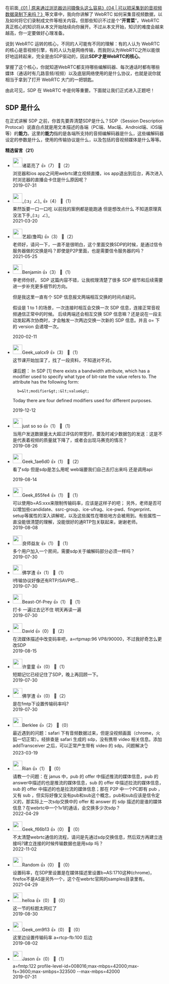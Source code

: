 在前面[《01 | 原来通过浏览器访问摄像头这么容易》](https://time.geekbang.org/column/article/107948)[《04 | 可以把采集到的音视频数据录制下来吗？》](https://time.geekbang.org/column/article/109105)等文章中，我向你讲解了 WebRTC 如何采集音视频数据，以及如何将它们录制成文件等相关内容。但那些知识不过是个“**开胃菜**”，WebRTC 真正核心的知识将从本文开始陆续向你展开。不过从本文开始，知识的难度会越来越高，你一定要做好心理准备。

说到 WebRTC 运转的核心，不同的人可能有不同的理解：有的人认为 WebRTC 的核心是音视频引擎，有的人认为是网络传输，而我则认为WebRTC之所以能很好地运转起来，完全是由SDP驱动的，因此**SDP才是WebRTC的核心**。

掌握了这个核心，你就知道WebRTC都支持哪些编解码器、每次通话时都有哪些媒体（通话时有几路音频/视频）以及底层网络使用的是什么协议，也就是说你就相当于拿到了打开 WebRTC 大门的一把钥匙。

由此可见，SDP 在 WebRTC 中是何等重要。下面就让我们正式进入正题吧！

## SDP 是什么

在正式讲解 SDP 之前，你首先要弄清楚SDP是什么？SDP（Session Description Protocal）说直白点就是用文本描述的各端（PC端、Mac端、Android端、iOS端等）的**能力**。这里的**能力**指的是各端所支持的音频编解码器是什么，这些编解码器设定的参数是什么，使用的传输协议是什么，以及包括的音视频媒体是什么等等。
<div><strong>精选留言（21）</strong></div><ul>
<li><img src="https://thirdwx.qlogo.cn/mmopen/vi_32/Q0j4TwGTfTLOMFSAg7ZEt9UvpyfMgTpZLRY22wGLhAdpU619cpWicBZbsRIWnf6iakFNT1H2iarreqzKAha9VlfPQ/132" width="30px"><span>诸葛亮了</span> 👍（7） 💬（2）<div>浏览器和ios app之间用webrtc建立视频直播，ios app退出到后台，再次进入时浏览器的直播会卡住是什么原因呢？</div>2019-07-31</li><br/><li><img src="https://static001.geekbang.org/account/avatar/00/24/e8/a4/18b34a6f.jpg" width="30px"><span>_(:з」∠)_</span> 👍（4） 💬（1）<div>果然饭要一口一口吃  以前找的案例都是能跑通  但是想改点什么 不知道原理真没法下手_(:з」∠)_</div>2021-03-20</li><br/><li><img src="https://static001.geekbang.org/account/avatar/00/0f/b5/3c/967d7291.jpg" width="30px"><span>艺超(鲁鸣)</span> 👍（3） 💬（2）<div>老师好，请问一下，一直不是很明白，这个里面交换SDP的时候，是通过信令服务器做的交换是吗？即使是P2P里面，也是需要信令服务器的吗？</div>2021-05-25</li><br/><li><img src="https://static001.geekbang.org/account/avatar/00/11/d3/ba/75f3b73b.jpg" width="30px"><span>Benjamin</span> 👍（3） 💬（1）<div>李老师你好。
SDP 这篇内容不错，让我梳理清楚了很多 SDP 细节和后续需要进一步补充更多细节的方向。

但是我这里一直有个 SDP 信息报文两端相互交换的时间点疑问。

假设是 1 to 1 的场景，一次连接时相互会交换一次 SDP 信息，连接正常音视频通信正常中的时候。
后续两端还会相互交换 SDP 信息嘛？还是说在一段主动发起再次协商时，才会触发一次两边交换一次新的 SDP 信息。并且 o= 下的 version 会递增一次。</div>2020-02-11</li><br/><li><img src="http://thirdwx.qlogo.cn/mmopen/vi_32/Q0j4TwGTfTL7h9x6VXY9DmPnRWVKELfbfeJ9e9ricn12ia5icXB8u1cBhjlSE74lHiaYFAatosmjAxCdNIsyV23ByQ/132" width="30px"><span>Geek_ualcx9</span> 👍（3） 💬（1）<div>这节课开始加深了，找了一段资料，不知道对不对。

课后题：
   In SDP [1] there exists a bandwidth attribute, which has a modifier
   used to specify what type of bit-rate the value refers to.  The
   attribute has the following form:

      b=&lt;modifier&gt;:&lt;value&gt;

   Today there are four defined modifiers used for different purposes.</div>2019-12-12</li><br/><li><img src="https://static001.geekbang.org/account/avatar/00/19/06/39/ab72ab58.jpg" width="30px"><span>just so so</span> 👍（1） 💬（1）<div>当用户发送数据量太大超过评估的带宽时，要及时减少数据包的发送：这是不是代表着视频的质量就下降了，或者会出现马赛克的情况？</div>2019-08-26</li><br/><li><img src="" width="30px"><span>Geek_1ae6d0</span> 👍（1） 💬（2）<div>看了sdp   但是sdp是怎么用呢    web端要我们自己去打出来吗   还是调用api
</div>2019-08-14</li><br/><li><img src="https://thirdwx.qlogo.cn/mmopen/vi_32/HHryCCVzcAkYibxZ6B5jNRVd26NjzRZRVWff6gR9ibbmHx8JN2A6icPA48NgtLkIg1kFtiaI1ZzV1RT9UrYywLTicvw/132" width="30px"><span>Geek_855fe4</span> 👍（1） 💬（1）<div>可以使用b=AS:xxx来限制传输码率，应该是这样子的吧；
另外，老师是否可以增加些candidate、ssrc-group、ice-ufrag、ice-pwd、fingerprint、setup等属性的深入讲解呢，以及这些属性在哪些地方会被用到。有些属性一直没能很清楚的理解，没能很好的通RTP包关联起来，谢谢老师。</div>2019-08-08</li><br/><li><img src="https://static001.geekbang.org/account/avatar/00/18/a4/97/bc269801.jpg" width="30px"><span>良师益友</span> 👍（1） 💬（1）<div>多个用户加入一个房间，需要sdp关于编解码部分必须一样吗？</div>2019-07-30</li><br/><li><img src="https://static001.geekbang.org/account/avatar/00/11/ee/04/81d19d82.jpg" width="30px"><span>佛学渣</span> 👍（1） 💬（1）<div>l传输协议好像还有RTP&#47;SAVP吧...</div>2019-07-30</li><br/><li><img src="https://static001.geekbang.org/account/avatar/00/18/a8/54/06da255b.jpg" width="30px"><span>Beast-Of-Prey</span> 👍（1） 💬（1）<div>打卡 一遍过去记不住 明天再读一遍</div>2019-07-30</li><br/><li><img src="https://static001.geekbang.org/account/avatar/00/11/39/14/5df8e173.jpg" width="30px"><span>David</span> 👍（0） 💬（2）<div>在流媒体描述中改变码率吧，a=rtpmap:96 VP8&#47;90000，不过我好奇怎么更改SDP</div>2019-08-15</li><br/><li><img src="https://static001.geekbang.org/account/avatar/00/0f/4d/fd/0aa0e39f.jpg" width="30px"><span>许童童</span> 👍（0） 💬（1）<div>短期记忆已经记住了SDP，晚上再回顾一下。</div>2019-07-30</li><br/><li><img src="https://static001.geekbang.org/account/avatar/00/11/ee/04/81d19d82.jpg" width="30px"><span>佛学渣</span> 👍（0） 💬（2）<div>是在fmtp下设置传输码率吗?</div>2019-07-30</li><br/><li><img src="https://static001.geekbang.org/account/avatar/00/15/2e/6b/d5870164.jpg" width="30px"><span>Berklee</span> 👍（2） 💬（0）<div>最近遇到的问题：safari 下有音频数据过来，但是没视频画面（chrome，火狐一切正常）。经排查是 safari 生成的 sdp，没有携带 video 相关信息。添加 addTransceiver 之后，可以正常产生带有 video 的 sdp。问题解决👌</div>2023-03-19</li><br/><li><img src="https://static001.geekbang.org/account/avatar/00/22/a6/9b/00e68014.jpg" width="30px"><span>Rian</span> 👍（1） 💬（0）<div>请教一个问题：在 janus 中，pub 的 offer 中描述推流的媒体信息，pub 的 answer中描述的也是推流的媒体信息，sub 的 offer 中描述拉流的媒体信息，sub 的 offer 中描述的也是拉流的媒体信息；那在 P2P 中一个PC即有 pub ，又有 sub ，但实际好像又没有pub和sub这个概念，pub和sub应该是信令定义的，那实际上一次sdp交换中的 offer 和 answer 的 sdp 描述的是谁的媒体信息？在webrtc中一个1v1的通话，会交换多少次sdp？</div>2022-04-29</li><br/><li><img src="" width="30px"><span>Geek_f66b13</span> 👍（0） 💬（0）<div>不太清楚webrtc通信的流程，请问是先通过sdp交换信息，然后双方再建立连接吗?建立连接的时候传输数据也是用sdp 吗？</div>2022-11-02</li><br/><li><img src="https://static001.geekbang.org/account/avatar/00/18/df/9f/6db75dff.jpg" width="30px"><span>Random</span> 👍（0） 💬（0）<div>设置码率，在SDP里设置是在媒体描述里设置b=AS:1710这种(chrome)，firefox不是AS是另外一个，这个在webrtc官网的samples目录里有。</div>2021-04-29</li><br/><li><img src="https://static001.geekbang.org/account/avatar/00/0f/8c/a5/e0d96e36.jpg" width="30px"><span>helloa</span> 👍（0） 💬（0）<div>这一节的标题太网红了</div>2019-08-30</li><br/><li><img src="http://thirdwx.qlogo.cn/mmopen/vi_32/DYAIOgq83eos0PEkRcfViczmTPgjJ7iaAziaxswFPaqmZTEiayhXrhicmsiaOk9DDcPro0MhK3tcQlROQibe6ncH7Oj4A/132" width="30px"><span>Geek_om9fl3</span> 👍（0） 💬（0）<div>这里边设置传输码率 a=rtcp-fb:100 后边

</div>2019-08-02</li><br/><li><img src="https://static001.geekbang.org/account/avatar/00/10/12/ce/a8c8b5e8.jpg" width="30px"><span>Jason</span> 👍（0） 💬（1）<div>a=fmtp:122 profile-level-id=008016;max-mbps=42000;max-fs=3600;max-smbps=323500
--max-mbps=42000</div>2019-07-31</li><br/>
</ul>